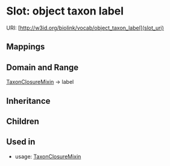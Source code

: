 # Slot: object taxon label




URI: [http://w3id.org/biolink/vocab/object_taxon_label](slot_uri)
## Mappings

## Domain and Range

[TaxonClosureMixin](TaxonClosureMixin.md) -> label
## Inheritance

## Children

## Used in

 *  usage: [TaxonClosureMixin](TaxonClosureMixin.md)
